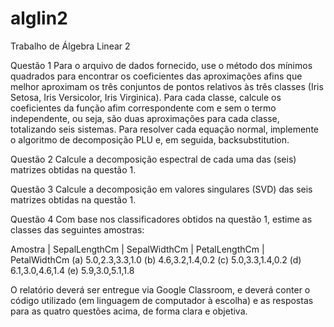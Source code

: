 # alglin2
Trabalho de Álgebra Linear 2

Questão 1
Para o arquivo de dados fornecido, use o método dos mínimos quadrados para encontrar os coeficientes das aproximações afins que melhor aproximam os três conjuntos de pontos relativos às três classes (Iris Setosa, Iris Versicolor, Iris Virginica). Para cada classe, calcule os coeficientes da função afim correspondente com e sem o termo independente, ou seja, são duas aproximações para cada classe, totalizando seis sistemas. Para resolver cada equação normal, implemente o algoritmo de decomposição PLU e, em seguida, backsubstitution.

Questão 2
Calcule a decomposição espectral de cada uma das (seis) matrizes obtidas na questão 1.

Questão 3
Calcule a decomposição em valores singulares (SVD) das seis matrizes obtidas na questão 1.

Questão 4
Com base nos classificadores obtidos na questão 1, estime as classes das seguintes amostras:

Amostra | SepalLengthCm | SepalWidthCm | PetalLengthCm | PetalWidthCm
(a) 5.0,2.3,3.3,1.0
(b) 4.6,3.2,1.4,0.2
(c) 5.0,3.3,1.4,0.2
(d) 6.1,3.0,4.6,1.4
(e) 5.9,3.0,5.1,1.8

O relatório deverá ser entregue via Google Classroom, e deverá conter o código utilizado (em linguagem de computador à escolha) e as respostas para as quatro questões acima, de forma clara e objetiva.
